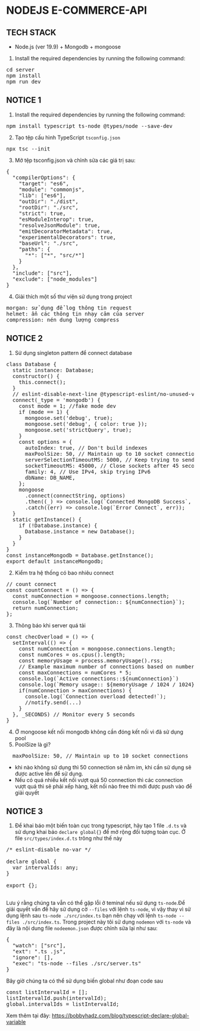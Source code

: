 # NODEJS E-COMMERCE-API

## TECH STACK

- Node.js (ver 19.9) + Mongodb + mongoose

1. Install the required dependencies by running the following command:
<pre>
cd server
npm install
npm run dev
</pre>

## NOTICE 1

1. Install the required dependencies by running the following command:
<pre>
npm install typescript ts-node @types/node --save-dev
</pre>
2. Tạo tệp cấu hình TypeScript `tsconfig.json`
<pre>
npx tsc --init
</pre>
3. Mở tệp tsconfig.json và chỉnh sửa các giá trị sau:
<pre>
{
  "compilerOptions": {
    "target": "es6",
    "module": "commonjs",
    "lib": ["es6"],
    "outDir": "./dist",
    "rootDir": "./src",
    "strict": true,
    "esModuleInterop": true,
    "resolveJsonModule": true,
    "emitDecoratorMetadata": true,
    "experimentalDecorators": true,
    "baseUrl": "./src",
    "paths": {
      "*": ["*", "src/*"]
    }
  },
  "include": ["src"],
  "exclude": ["node_modules"]
}
</pre>
4. Giải thích một số thư viện sử dụng trong project
<pre>
morgan: sử dụng để log thông tin request
helmet: ẩn các thông tin nhạy cảm của server
compression: nén dung lượng compress
</pre>

## NOTICE 2

1. Sử dụng singleton pattern để connect database
<pre>
class Database {
  static instance: Database;
  constructor() {
    this.connect();
  }
  // eslint-disable-next-line @typescript-eslint/no-unused-vars
  connect(_type = 'mongodb') {
    const mode = 1; //fake mode dev
    if (mode == 1) {
      mongoose.set('debug', true);
      mongoose.set('debug', { color: true });
      mongoose.set('strictQuery', true);
    }
    const options = {
      autoIndex: true, // Don't build indexes
      maxPoolSize: 50, // Maintain up to 10 socket connections
      serverSelectionTimeoutMS: 5000, // Keep trying to send operations for 5 seconds
      socketTimeoutMS: 45000, // Close sockets after 45 seconds of inactivity
      family: 4, // Use IPv4, skip trying IPv6
      dbName: DB_NAME,
    };
    mongoose
      .connect(connectString, options)
      .then((_) => console.log(`Connected MongoDB Success`, countConnect()))
      .catch((err) => console.log(`Error Connect`, err));
  }
  static getInstance() {
    if (!Database.instance) {
      Database.instance = new Database();
    }
  }
}
const instanceMongodb = Database.getInstance();
export default instanceMongodb;
</pre>

2. Kiểm tra hệ thống có bao nhiêu connect
<pre>
// count connect
const countConnect = () => {
  const numConnection = mongoose.connections.length;
  console.log(`Number of connection:: ${numConnection}`);
  return numConnection;
};
</pre>

3. Thông báo khi server quá tải
<pre>
const checOverload = () => {
  setInterval(() => {
    const numConnection = mongoose.connections.length;
    const numCores = os.cpus().length;
    const memoryUsage = process.memoryUsage().rss;
    // Example maximum number of connections based on number of cores
    const maxConnections = numCores * 5;
    console.log(`Active connections::${numConnection}`)
    console.log(`Memory usage:: ${memoryUsage / 1024 / 1024}MB`)
    if(numConnection > maxConnections) {
      console.log(`Connection overload detected!`);
      //notify.send(...)
    }
  }, _SECONDS) // Monitor every 5 seconds
}
</pre>

4. Ở mongoose kết nối mongodb không cần đóng kết nối vì đã sử dụng pool
5. PoolSize là gì?
<pre>
  maxPoolSize: 50, // Maintain up to 10 socket connections
</pre>

- khi nào không sử dụng thì 50 connection sẽ nằm im, khi cần sử dụng sẽ được active lên để sử dụng.
- Nếu có quá nhiều kết nối vượt quá 50 connection thì các connection vượt quá thì sẽ phải xếp hàng,
  kết nối nào free thì mới được push vào để giải quyết

## NOTICE 3
1. Để khai báo một biến toàn cục trong typescript, hãy tạo 1 file `.d.ts` và sử dụng khai báo `declare global{}` để mở rộng đối tượng toàn cục.
Ở file `src/types/index.d.ts` trông như thế này
<pre>
/* eslint-disable no-var */

declare global {
  var intervalIds: any;
}

export {};

</pre>

Lưu ý rằng chúng ta vẫn có thể gặp lỗi ở teminal nếu sử dụng `ts-node`.Để giải quyết vấn đề hãy sử dụng cờ `--files` với lệnh `ts-node`, vì vậy thay vì sử dụng lệnh sau
`ts-node ./src/index.ts` bạn nên chạy với lệnh `ts-node --files ./src/index.ts`.
Trong project này tôi sử dụng `nodemon` với `ts-node` và đây là nội dung file `nodeemon.json` được chỉnh sửa lại như sau:

<pre>
{
  "watch": ["src"],
  "ext": ".ts .js",
  "ignore": [],
  "exec": "ts-node --files ./src/server.ts"
}
</pre>

Bây giờ chúng ta có thể sử dụng biến global như đoạn code sau

<pre>
const listIntervalId = [];
listIntervalId.push(intervalId);
global.intervalIds = listIntervalId;
</pre>

Xem thêm tại đây: https://bobbyhadz.com/blog/typescript-declare-global-variable